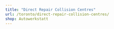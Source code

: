 ```yaml
---
title: "Direct Repair Collision Centres"
url: /toronto/direct-repair-collision-centres/
shop: Autowerkstatt
---
```

